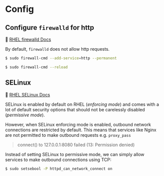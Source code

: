 # Config

## Configure **`firewalld`** for http
🔗 [RHEL firewalld Docs](https://www.redhat.com/en/blog/firewalld-linux-firewall)

By default, `firewalld` does not allow http requests.

```bash
$ sudo firewall-cmd --add-service=http --permanent

$ sudo firewall-cmd --reload
```

## SELinux
🔗 [RHEL SELinux Docs](https://docs.redhat.com/en/documentation/red_hat_enterprise_linux/8/html/using_selinux/index)

SELinux is enabled by default on RHEL (*enforcing mode*) and comes with a lot of default security options that should not be carelessly disabled (*permissive mode*).

However, when SELinux enforcing mode is enabled, outbound network connections are restricted by default. This means that services like Nginx are not permitted to make outbound requests e.g. `proxy_pass`

> connect() to 127.0.0.1:8080 failed (13: Permission denied)

Instead of setting SELinux to permissive mode, we can simply allow services to make outbound connections using TCP:

```bash
$ sudo setsebool -P httpd_can_network_connect on
```

